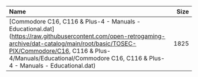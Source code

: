 |Name|Size|
|:---|---:|
|[Commodore C16, C116 & Plus-4 - Manuals - Educational.dat](https://raw.githubusercontent.com/open-retrogaming-archive/dat-catalog/main/root/basic/TOSEC-PIX/Commodore/C16, C116 & Plus-4/Manuals/Educational/Commodore C16, C116 & Plus-4 - Manuals - Educational.dat)|1825|
